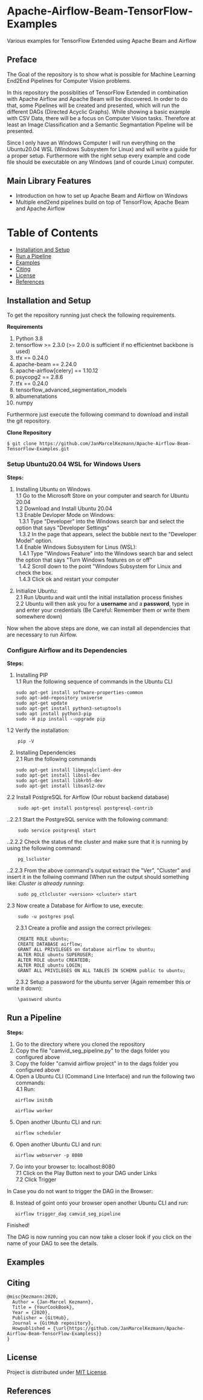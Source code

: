 # Apache-Airflow-Beam-TensorFlow-Examples
Various examples for TensorFlow Extended using Apache Beam and Airflow

## Preface

<p>The Goal of the repository is to show what is possible for Machine Learning End2End Pipelines for Computer Vision problems.</p>
<p>In this repository the possiblities of TensorFlow Extended in combination with Apache Airflow and Apache Beam will be discovered. In order to do that, some Pipelines will be created and presented, which will run the different DAGs (Directed Acyclic Graphs). While showing a basic example with CSV Data, there will be a focus on Computer Vision tasks. Therefore at least an Image Classification and a Semantic Segmantation Pipeline will be presented.</p>
<p>Since I only have an Windows Computer I will run everything on the Ubuntu20.04 WSL (Windows Subsystem for Linux) and will write a guide for a proper setup. Furthermore with the right setup every example and code file should be executable on any Windows (and of courde Linux) computer.</p>

## Main Library Features

 - Introduction on how to set up Apache Beam and Airflow on Windows
 - Multiple end2end pipelines build on top of TensorFlow, Apache Beam and Apache Airflow
 
# Table of Contents

 - [Installation and Setup](#installation-and-setup)
 - [Run a Pipeline](#run-a-pipeline)
 - [Examples](#examples)
 - [Citing](#citing)
 - [License](#license)
 - [References](#references)
 
## Installation and Setup

<p>To get the repository running just check the following requirements.</p>

**Requirements**
1) Python 3.8
2) tensorflow >= 2.3.0 (>= 2.0.0 is sufficient if no efficientnet backbone is used)
3) tfx == 0.24.0
4) apache-beam == 2.24.0
5) apache-airflow[celery] == 1.10.12
6) psycopg2 == 2.8.6
7) tfx == 0.24.0
8) tensorflow_advanced_segmentation_models
9) albumenatations
10) numpy

<p>Furthermore just execute the following command to download and install the git repository.</p>

**Clone Repository**

    $ git clone https://github.com/JanMarcelKezmann/Apache-Airflow-Beam-TensorFlow-Examples.git


### Setup Ubuntu20.04 WSL for Windows Users

**Steps:**

 1. Installing Ubuntu on Windows<br>
  1.1 Go to the Microsoft Store on your computer and search for Ubuntu 20.04<br>
  1.2 Download and Install Ubuntu 20.04<br>
  1.3 Enable Devloper Mode on Windows:<br>
  &nbsp;&nbsp;1.3.1 Type "Developer" into the Windows search bar and select the option that says "Developer Settings"<br>
  &nbsp;&nbsp;1.3.2 In the page that appears, select the bubble next to the "Developer Model" option.  <br>
  1.4 Enable Windows Subsystem for Linus (WSL):<br>
  &nbsp;&nbsp;1.4.1 Type "Windows Feature" into the Windows search bar and select the option that says "Turn Windows features on or off"<br>
  &nbsp;&nbsp;1.4.2 Scroll down to the point "Windows Subsystem for Linux and check the box.<br>
  &nbsp;&nbsp;1.4.3 Click ok and restart your computer<br>
   
 2. Initialize Ubuntu:<br>
  2.1 Run Ubuntu and wait until the initial installation process finishes<br>
  2.2 Ubuntu will then ask you for a **username** and a **password**, type in and enter your credentials (Be Careful: Remember them or write them somewhere down)

<p>Now when the above steps are done, we can install all dependencies that are necessary to run Airfow.</p>

### Configure Airflow and its Dependencies

**Steps:**

 1. Installing PIP  
  1.1 Run the following sequence of commands in the Ubuntu CLI  
  
        sudo apt-get install software-properties-common  
        sudo apt-add-repository universe
        sudo apt-get update
        sudo apt-get install python3-setuptools
        sudo apt install python3-pip
        sudo -H pip install --upgrade pip
  1.2 Verify the installation:  
        
        pip -V
        
   
 2. Installing Dependencies<br>
  2.1 Run the following commands<br>

        sudo apt-get install libmysqlclient-dev 
        sudo apt-get install libssl-dev 
        sudo apt-get install libkrb5-dev 
        sudo apt-get install libsasl2-dev 

  2.2 Install PostgreSQL for Airflow (Our robust backend database)<br>
    
        sudo apt-get install postgresql postgresql-contrib
    
   ..2.2.1 Start the PostgreSQL service with the following command:<br>
   
        sudo service postgresql start
    
   ..2.2.2 Check the status of the cluster and make sure that it is running by using the following command:<br>
    
        pg_lscluster
    
   ..2.2.3 From the above command's output extract the "Ver", "Cluster" and insert it in the follwing command (When run the output should something like: *Cluster is already running*:<br>
    
        sudo pg_ctlcluster <version> <cluster> start
    
   2.3 Now create a Database for Airflow to use, execute:<br>
    
        sudo -u postgres psql
    
   &nbsp;&nbsp;&nbsp;&nbsp;&nbsp;&nbsp;2.3.1 Create a profile and assign the correct privileges:<br>
    
        CREATE ROLE ubuntu;
        CREATE DATABASE airflow;
        GRANT ALL PRIVILEGES on database airflow to ubuntu;
        ALTER ROLE ubuntu SUPERUSER;
        ALTER ROLE ubuntu CREATEDB; 
        ALTER ROLE ubuntu LOGIN;
        GRANT ALL PRIVILEGES ON ALL TABLES IN SCHEMA public to ubuntu;
    
   &nbsp;&nbsp;&nbsp;&nbsp;&nbsp;&nbsp;2.3.2 Setup a password for the ubuntu server (Again remember this or write it down):<br>

        \password ubuntu
    


## Run a Pipeline

**Steps:**
 1. Go to the directory where you cloned the repository
 2. Copy the file "camvid_seg_pipeline.py" to the dags folder you configured above
 3. Copy the folder "camvid airflow project" in to the dags folder you configured above
 4. Open a Ubuntu CLI (Command Line Interface) and run the following two commands:<br>
   4.1 Run:
   ```
      airflow initdb
   ```
  
   ```
      airflow worker
   ```
 5. Open another Ubuntu CLI and run:
 ```
    airflow scheduler
 ```
 
 6. Open another Ubuntu CLI and run:
 ```
    airflow webserver -p 8080
 ```
 7. Go into your browser to: localhost:8080<br>
   7.1 Click on the Play Button next to your DAG under Links<br>
   7.2 Click Trigger
 
<p>In Case you do not want to trigger the DAG in the Browser:</p>
 
 8. Instead of goint onto your browser open another Ubuntu CLI and run:
 ```
    airflow trigger_dag camvid_seg_pipeline
 ```
  
 Finished!

<p>The DAG is now running you can now take a closer look if you click on the name of your DAG to see the details.</p>
 
## Examples

## Citing

    @misc{Kezmann:2020,
      Author = {Jan-Marcel Kezmann},
      Title = {YourCookBook},
      Year = {2020},
      Publisher = {GitHub},
      Journal = {GitHub repository},
      Howpublished = {\url{https://github.com/JanMarcelKezmann/Apache-Airflow-Beam-TensorFlow-Exampless}}
    }

## License

Project is distributed under <a href="https://github.com/JanMarcelKezmann/Apache-Airflow-Beam-TensorFlow-Examples/blob/master/LICENSE">MIT License</a>.

## References
